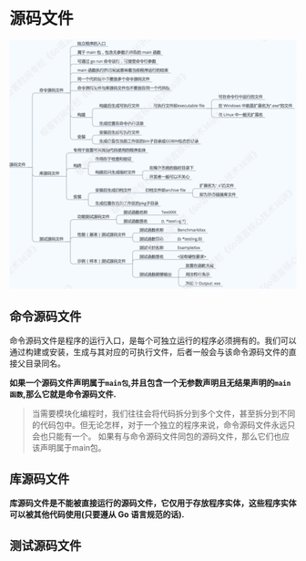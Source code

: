 # 源码文件

![源码文件](https://raw.githubusercontent.com/majunmin/image/master/img%E6%BA%90%E7%A0%81%E6%96%87%E4%BB%B6.png)


## 命令源码文件

命令源码文件是程序的运行入口，是每个可独立运行的程序必须拥有的。我们可以通过构建或安装，生成与其对应的可执行文件，后者一般会与该命令源码文件的直接父目录同名。

**如果一个源码文件声明属于`main包`,并且包含一个无参数声明且无结果声明的`main函数`,那么它就是命令源码文件.**

> 当需要模块化编程时，我们往往会将代码拆分到多个文件，甚至拆分到不同的代码包中。但无论怎样，对于一个独立的程序来说，命令源码文件永远只会也只能有一个。
> 如果有与命令源码文件同包的源码文件，那么它们也应该声明属于main包。

## 库源码文件

**库源码文件是不能被直接运行的源码文件，它仅用于存放程序实体，这些程序实体可以被其他代码使用(只要遵从 Go 语言规范的话).**


## 测试源码文件